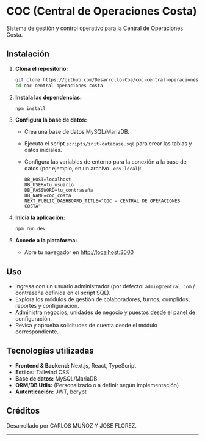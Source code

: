 # COC (Central de Operaciones Costa)

Sistema de gestión y control operativo para la Central de Operaciones Costa.

## Instalación

1. **Clona el repositorio:**
   ```bash
   git clone https://github.com/Desarrollo-Coa/coc-central-operaciones-costa.git
   cd coc-central-operaciones-costa
   ```

2. **Instala las dependencias:**
   ```bash
   npm install
   ```

3. **Configura la base de datos:**
   - Crea una base de datos MySQL/MariaDB.
   - Ejecuta el script `scripts/init-database.sql` para crear las tablas y datos iniciales.
   - Configura las variables de entorno para la conexión a la base de datos (por ejemplo, en un archivo `.env.local`):

     ```
     DB_HOST=localhost
     DB_USER=tu_usuario
     DB_PASSWORD=tu_contraseña
     DB_NAME=coc_costa
     NEXT_PUBLIC_DASHBOARD_TITLE="COC - CENTRAL DE OPERACIONES COSTA"
     ```

4. **Inicia la aplicación:**
   ```bash
   npm run dev
   ```

5. **Accede a la plataforma:**
   - Abre tu navegador en [http://localhost:3000](http://localhost:3000)

## Uso

- Ingresa con un usuario administrador (por defecto: `admin@central.com` / contraseña definida en el script SQL).
- Explora los módulos de gestión de colaboradores, turnos, cumplidos, reportes y configuración.
- Administra negocios, unidades de negocio y puestos desde el panel de configuración.
- Revisa y aprueba solicitudes de cuenta desde el módulo correspondiente.

## Tecnologías utilizadas

- **Frontend & Backend:** Next.js, React, TypeScript
- **Estilos:** Tailwind CSS
- **Base de datos:** MySQL/MariaDB
- **ORM/DB Utils:** (Personalizado o a definir según implementación)
- **Autenticación:** JWT, bcrypt

## Créditos

Desarrollado por CARLOS MUÑOZ Y JOSE FLOREZ.

---